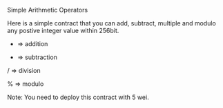 Simple Arithmetic Operators

Here is a simple contract that you can add, subtract, multiple and modulo any postive integer value within 256bit.

+ => addition

- => subtraction

/ => division

% => modulo

Note: You need to deploy this contract with 5 wei.

